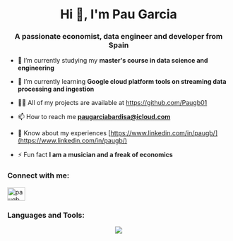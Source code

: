 <h1 align="center">Hi 👋, I'm Pau Garcia</h1>
<h3 align="center">A passionate economist, data engineer and developer from Spain</h3>

- 🔭 I’m currently studying my **master's course in data science and engineering**

- 🌱 I’m currently learning **Google cloud platform tools on streaming data processing and ingestion**

- 👨‍💻 All of my projects are available at https://github.com/Paugb01

- 📫 How to reach me **paugarciabardisa@icloud.com**

- 📄 Know about my experiences [https://www.linkedin.com/in/paugb/](https://www.linkedin.com/in/paugb/)

- ⚡ Fun fact **I am a musician and a freak of economics**

<h3 align="left">Connect with me:</h3>
<p align="left">
<a href="https://linkedin.com/in/paugb" target="blank"><img align="center" src="https://raw.githubusercontent.com/rahuldkjain/github-profile-readme-generator/master/src/images/icons/Social/linked-in-alt.svg" alt="paugb" height="30" width="40" /></a>
</p>

<h3 align="left">Languages and Tools:</h3>

<p align="center">
  <a href="https://skillicons.dev">
    <img src="https://skillicons.dev/icons?i=git,pytorch,sklearn,gcp,aws,mysql,postgresql,mongodb,kafka,flask,python,anaconda,docker,linux,bash" />
  </a>
</p>
